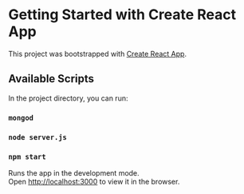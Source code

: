 # Getting Started with Create React App

This project was bootstrapped with [Create React App](https://github.com/facebook/create-react-app).

## Available Scripts

In the project directory, you can run:
### `mongod`
### `node server.js`
### `npm start`

Runs the app in the development mode.\
Open [http://localhost:3000](http://localhost:3000) to view it in the browser.



